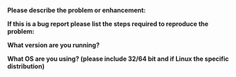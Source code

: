 **Please describe the problem or enhancement:**

**If this is a bug report please list the steps required to reproduce the problem:**

**What version are you running?**

**What OS are you using? (please include 32/64 bit and if Linux the specific distribution)**
